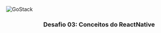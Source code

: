 <img alt="GoStack" src="https://storage.googleapis.com/golden-wind/bootcamp-gostack/header-desafios-new.png">

<h3 align="center"> Desafio 03: Conceitos do ReactNative </h3>

